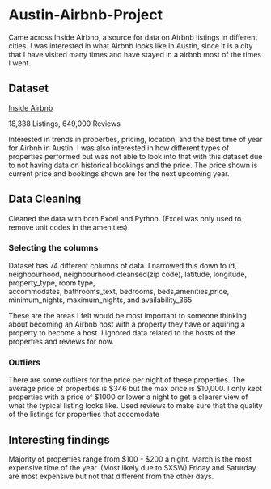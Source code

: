 # Austin-Airbnb-Project

Came across Inside Airbnb, a source for data on Airbnb listings in different cities.
I was interested in what Airbnb looks like in Austin, since it is a city that I have visited many times and have stayed in a airbnb most of the times I went.

## Dataset

[Inside Airbnb](http://insideairbnb.com/get-the-data)

18,338 Listings, 649,000 Reviews

Interested in trends in properties, pricing, location, and the best time of year for Airbnb in Austin.
I was also interested in how different types of properties performed but was not able to look into that with this dataset due to not having 
data on historical bookings and the price. The price shown is current price and bookings shown are for the next upcoming year.

## Data Cleaning 

Cleaned the data with both Excel and Python.
(Excel was only used to remove unit codes in the amenities)

### Selecting the columns

Dataset has 74 different columns of data.
I narrowed this down to id, neighbourhood, neighbourhood cleansed(zip code), latitude, longitude, property_type, room type,  
accommodates, bathrooms_text, bedrooms, beds,amenities,price, minimum_nights, maximum_nights, and availability_365 

These are the areas I felt would be most important to someone thinking about becoming an Airbnb host with a property they have or aquiring a property to become a host.
I ignored data related to the hosts of the properties and reviews for now.

### Outliers

There are some outliers for the price per night of these properties.
The average price of properties is $346 but the max price is $10,000.
I only kept properties with a price of $1000 or lower a night to get a clearer view of what the typical listing looks like.
Used reviews to make sure that the quality of the listings for properties that accomodate 

## Interesting findings

Majority of properties range from $100 - $200 a night. 
March is the most expensive time of the year. (Most likely due to SXSW)
Friday and Saturday are most expensive but not that different from the other days.






